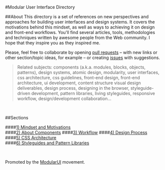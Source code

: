 #Modular User Interface Directory

##About
This directory is a set of references on new perspectives and approaches for building user interfaces and design systems. It covers the motivations behind this mindset, as well as ways to achieving it on design and front-end workflows. You'll find several articles, tools, methodologies and techniques written by awesome people from the Web community. I hope that they inspire you as they inspired me.

Please, feel free to collaborate by opening [pull requests](https://github.com/tfvictorino/modular-ui-directory/pulls) – with new links or other section/topic ideas, for example – or creating [issues](https://github.com/tfvictorino/modular-ui-directory/issues) with suggestions.

> Related subjects: components (a.k.a. modules, blocks, objects, patterns), design systems, atomic design, modularity, user interfaces, css architecture, css guidelines, front-end design, front-end architecture, ui development, content structure visual design deliverables, design process, designing in the browser, styleguide-driven development, pattern libraries, living styleguides, responsive workflow, design/development collaboration...

<br/>

##Sections

####[1) Mindset and Motivations](mindset-and-motivations.md)  
####[2) About Components](about-components.md)
####[3) Workflow](workflow.md)
####[4) Design Process](design-process.md)  
####[5) CSS Architecture](css-architecture.md)  
####[6) Styleguides and Pattern Libraries](styleguides-and-pattern-libraries.md)  

<br/>

Promoted by the [ModularUI](http://modular-ui.com/) movement.
